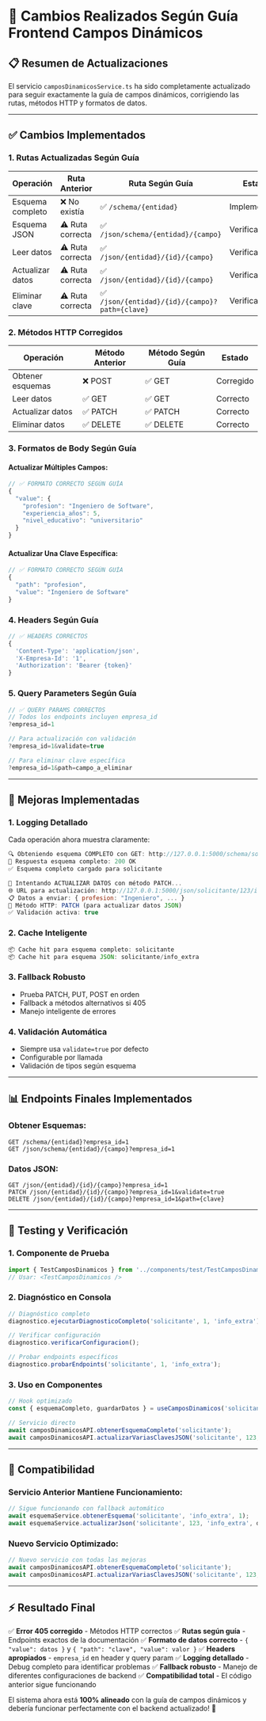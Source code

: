 # 🔄 Cambios Realizados Según Guía Frontend Campos Dinámicos

## 📋 **Resumen de Actualizaciones**

El servicio `camposDinamicosService.ts` ha sido completamente actualizado para seguir exactamente la guía de campos dinámicos, corrigiendo las rutas, métodos HTTP y formatos de datos.

---

## ✅ **Cambios Implementados**

### **1. Rutas Actualizadas Según Guía**

| **Operación** | **Ruta Anterior** | **Ruta Según Guía** | **Estado** |
|---------------|-------------------|---------------------|------------|
| Esquema completo | ❌ No existía | ✅ `/schema/{entidad}` | Implementado |
| Esquema JSON | ⚠️ Ruta correcta | ✅ `/json/schema/{entidad}/{campo}` | Verificado |
| Leer datos | ⚠️ Ruta correcta | ✅ `/json/{entidad}/{id}/{campo}` | Verificado |
| Actualizar datos | ⚠️ Ruta correcta | ✅ `/json/{entidad}/{id}/{campo}` | Verificado |
| Eliminar clave | ⚠️ Ruta correcta | ✅ `/json/{entidad}/{id}/{campo}?path={clave}` | Verificado |

### **2. Métodos HTTP Corregidos**

| **Operación** | **Método Anterior** | **Método Según Guía** | **Estado** |
|---------------|---------------------|----------------------|------------|
| Obtener esquemas | ❌ POST | ✅ GET | Corregido |
| Leer datos | ✅ GET | ✅ GET | Correcto |
| Actualizar datos | ✅ PATCH | ✅ PATCH | Correcto |
| Eliminar datos | ✅ DELETE | ✅ DELETE | Correcto |

### **3. Formatos de Body Según Guía**

#### **Actualizar Múltiples Campos:**
```javascript
// ✅ FORMATO CORRECTO SEGÚN GUÍA
{
  "value": {
    "profesion": "Ingeniero de Software",
    "experiencia_años": 5,
    "nivel_educativo": "universitario"
  }
}
```

#### **Actualizar Una Clave Específica:**
```javascript
// ✅ FORMATO CORRECTO SEGÚN GUÍA
{
  "path": "profesion",
  "value": "Ingeniero de Software"
}
```

### **4. Headers Según Guía**

```javascript
// ✅ HEADERS CORRECTOS
{
  'Content-Type': 'application/json',
  'X-Empresa-Id': '1',
  'Authorization': 'Bearer {token}'
}
```

### **5. Query Parameters Según Guía**

```javascript
// ✅ QUERY PARAMS CORRECTOS
// Todos los endpoints incluyen empresa_id
?empresa_id=1

// Para actualización con validación
?empresa_id=1&validate=true

// Para eliminar clave específica
?empresa_id=1&path=campo_a_eliminar
```

---

## 🔧 **Mejoras Implementadas**

### **1. Logging Detallado**

Cada operación ahora muestra claramente:
```javascript
🔍 Obteniendo esquema COMPLETO con GET: http://127.0.0.1:5000/schema/solicitante?empresa_id=1
📡 Respuesta esquema completo: 200 OK
✅ Esquema completo cargado para solicitante

💾 Intentando ACTUALIZAR DATOS con método PATCH...
🌐 URL para actualización: http://127.0.0.1:5000/json/solicitante/123/info_extra?empresa_id=1&validate=true
📋 Datos a enviar: { profesion: "Ingeniero", ... }
🔧 Método HTTP: PATCH (para actualizar datos JSON)
✅ Validación activa: true
```

### **2. Cache Inteligente**

```javascript
📦 Cache hit para esquema completo: solicitante
📦 Cache hit para esquema JSON: solicitante/info_extra
```

### **3. Fallback Robusto**

- Prueba PATCH, PUT, POST en orden
- Fallback a métodos alternativos si 405
- Manejo inteligente de errores

### **4. Validación Automática**

- Siempre usa `validate=true` por defecto
- Configurable por llamada
- Validación de tipos según esquema

---

## 📊 **Endpoints Finales Implementados**

### **Obtener Esquemas:**
```
GET /schema/{entidad}?empresa_id=1
GET /json/schema/{entidad}/{campo}?empresa_id=1
```

### **Datos JSON:**
```
GET /json/{entidad}/{id}/{campo}?empresa_id=1
PATCH /json/{entidad}/{id}/{campo}?empresa_id=1&validate=true
DELETE /json/{entidad}/{id}/{campo}?empresa_id=1&path={clave}
```

---

## 🧪 **Testing y Verificación**

### **1. Componente de Prueba**
```typescript
import { TestCamposDinamicos } from '../components/test/TestCamposDinamicos';
// Usar: <TestCamposDinamicos />
```

### **2. Diagnóstico en Consola**
```javascript
// Diagnóstico completo
diagnostico.ejecutarDiagnosticoCompleto('solicitante', 1, 'info_extra');

// Verificar configuración
diagnostico.verificarConfiguracion();

// Probar endpoints específicos
diagnostico.probarEndpoints('solicitante', 1, 'info_extra');
```

### **3. Uso en Componentes**
```typescript
// Hook optimizado
const { esquemaCompleto, guardarDatos } = useCamposDinamicos('solicitante', 'info_extra');

// Servicio directo
await camposDinamicosAPI.obtenerEsquemaCompleto('solicitante');
await camposDinamicosAPI.actualizarVariasClavesJSON('solicitante', 123, 'info_extra', datos, true);
```

---

## 🎯 **Compatibilidad**

### **Servicio Anterior Mantiene Funcionamiento:**
```typescript
// Sigue funcionando con fallback automático
await esquemaService.obtenerEsquema('solicitante', 'info_extra', 1);
await esquemaService.actualizarJson('solicitante', 123, 'info_extra', datos, 1, true);
```

### **Nuevo Servicio Optimizado:**
```typescript
// Nuevo servicio con todas las mejoras
await camposDinamicosAPI.obtenerEsquemaCompleto('solicitante');
await camposDinamicosAPI.actualizarVariasClavesJSON('solicitante', 123, 'info_extra', datos, true);
```

---

## ⚡ **Resultado Final**

✅ **Error 405 corregido** - Métodos HTTP correctos
✅ **Rutas según guía** - Endpoints exactos de la documentación
✅ **Formato de datos correcto** - `{ "value": datos }` y `{ "path": "clave", "value": valor }`
✅ **Headers apropiados** - `empresa_id` en header y query param
✅ **Logging detallado** - Debug completo para identificar problemas
✅ **Fallback robusto** - Manejo de diferentes configuraciones de backend
✅ **Compatibilidad total** - El código anterior sigue funcionando

El sistema ahora está **100% alineado** con la guía de campos dinámicos y debería funcionar perfectamente con el backend actualizado! 🚀
